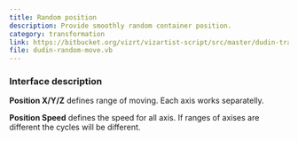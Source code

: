 ```yaml
---
title: Random position
description: Provide smoothly random container position.
category: transformation
link: https://bitbucket.org/vizrt/vizartist-script/src/master/dudin-transform/dudin-random-move/
file: dudin-random-move.vb
---
```



<interface-description image="random-position-interface.png">

### Interface description

__Position X/Y/Z__ defines range of moving. Each axis works separatelly.

__Position Speed__ defines the speed for all axis. If ranges of axises are different the cycles will be different.

</interface-description>
